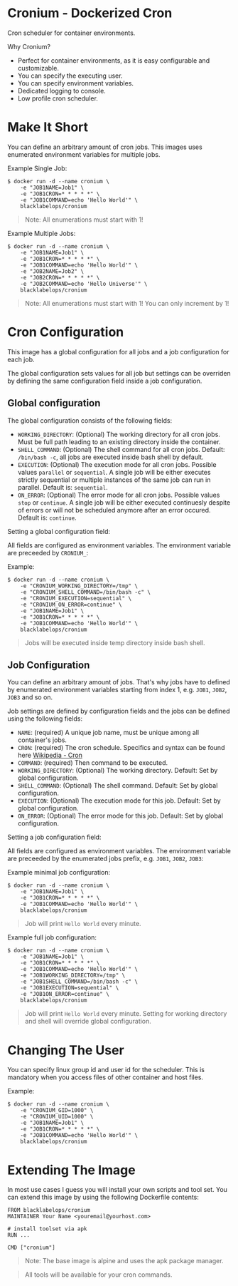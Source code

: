 # Cronium - Dockerized Cron

Cron scheduler for container environments.

Why Cronium?

* Perfect for container environments, as it is easy configurable and customizable.
* You can specify the executing user.
* You can specify environment variables.
* Dedicated logging to console.
* Low profile cron scheduler.

# Make It Short

You can define an arbitrary amount of cron jobs. This images uses enumerated environment variables for multiple jobs.

Example Single Job:

~~~~
$ docker run -d --name cronium \
    -e "JOB1NAME=Job1" \
    -e "JOB1CRON=* * * * *" \
    -e "JOB1COMMAND=echo 'Hello World'" \
    blacklabelops/cronium
~~~~

> Note: All enumerations must start with 1!

Example Multiple Jobs:

~~~~
$ docker run -d --name cronium \
    -e "JOB1NAME=Job1" \
    -e "JOB1CRON=* * * * *" \
    -e "JOB1COMMAND=echo 'Hello World'" \
    -e "JOB2NAME=Job2" \
    -e "JOB2CRON=* * * * *" \
    -e "JOB2COMMAND=echo 'Hello Universe'" \
    blacklabelops/cronium
~~~~

> Note: All enumerations must start with 1! You can only increment by 1!

# Cron Configuration

This image has a global configuration for all jobs and a job configuration for each job.

The global configuration sets values for all job but settings can be overriden by defining the same
configuration field inside a job configuration.

## Global configuration

The global configuration consists of the following fields:

* `WORKING_DIRECTORY`: (Optional) The working directory for all cron jobs. Must be full path leading to an existing directory inside the container.
* `SHELL_COMMAND`: (Optional) The shell command for all cron jobs. Default: `/bin/bash -c`, all jobs are executed inside bash shell by default.
* `EXECUTION`: (Optional) The execution mode for all cron jobs. Possible values `parallel` or `sequential`. A single job will be either executes strictly sequential or multiple instances of the same job can run in parallel. Default is: `sequential`.
* `ON_ERROR`: (Optional) The error mode for all cron jobs. Possible values `stop` or `continue`. A single job will be either executed continuesly despite of errors or will not be scheduled anymore after an error occured. Default is: `continue`.

Setting a global configuration field:

All fields are configured as environment variables. The environment variable are preceeded by `CRONIUM_`:

Example:

~~~~
$ docker run -d --name cronium \
    -e "CRONIUM_WORKING_DIRECTORY=/tmp" \
    -e "CRONIUM_SHELL_COMMAND=/bin/bash -c" \
    -e "CRONIUM_EXECUTION=sequential" \
    -e "CRONIUM_ON_ERROR=continue" \
    -e "JOB1NAME=Job1" \
    -e "JOB1CRON=* * * * *" \
    -e "JOB1COMMAND=echo 'Hello World'" \
    blacklabelops/cronium
~~~~

> Jobs will be executed inside temp directory inside bash shell.

## Job Configuration

You can define an arbitrary amount of jobs. That's why jobs have to defined by enumerated environment variables starting from index 1, e.g. `JOB1`, `JOB2`, `JOB3` and so on.

Job settings are defined by configuration fields and the jobs can be defined using the following fields:

* `NAME`: (required) A unique job name, must be unique among all container's jobs.
* `CRON`: (required) The cron schedule. Specifics and syntax can be found here [Wikipedia - Cron](https://en.wikipedia.org/wiki/Cron)
* `COMMAND`: (required) Then command to be executed.
* `WORKING_DIRECTORY`: (Optional) The working directory. Default: Set by global configuration.
* `SHELL_COMMAND`: (Optional) The shell command. Default: Set by global configuration.
* `EXECUTION`: (Optional) The execution mode for this job. Default: Set by global configuration.
* `ON_ERROR`: (Optional) The error mode for this job. Default: Set by global configuration.

Setting a job configuration field:

All fields are configured as environment variables. The environment variable are preceeded by the enumerated jobs prefix, e.g. `JOB1`, `JOB2`, `JOB3`:

Example minimal job configuration:

~~~~
$ docker run -d --name cronium \
    -e "JOB1NAME=Job1" \
    -e "JOB1CRON=* * * * *" \
    -e "JOB1COMMAND=echo 'Hello World'" \
    blacklabelops/cronium
~~~~

> Job will print `Hello World` every minute.

Example full job configuration:

~~~~
$ docker run -d --name cronium \
    -e "JOB1NAME=Job1" \
    -e "JOB1CRON=* * * * *" \
    -e "JOB1COMMAND=echo 'Hello World'" \
    -e "JOB1WORKING_DIRECTORY=/tmp" \
    -e "JOB1SHELL_COMMAND=/bin/bash -c" \
    -e "JOB1EXECUTION=sequential" \
    -e "JOB1ON_ERROR=continue" \
    blacklabelops/cronium
~~~~

> Job will print `Hello World` every minute. Setting for working directory and shell will override global configuration.

# Changing The User

You can specify linux group id and user id for the scheduler. This is mandatory when you access files of other container and host files.

Example:

~~~~
$ docker run -d --name cronium \
    -e "CRONIUM_GID=1000" \
    -e "CRONIUM_UID=1000" \
    -e "JOB1NAME=Job1" \
    -e "JOB1CRON=* * * * *" \
    -e "JOB1COMMAND=echo 'Hello World'" \
    blacklabelops/cronium
~~~~

# Extending The Image

In most use cases I guess you will install your own scripts and tool set. You can extend this image by using the following Dockerfile contents:

~~~~
FROM blacklabelops/cronium
MAINTAINER Your Name <youremail@yourhost.com>

# install toolset via apk
RUN ...

CMD ["cronium"]
~~~~

> Note: The base image is alpine and uses the apk package manager.

> All tools will be available for your cron commands.
